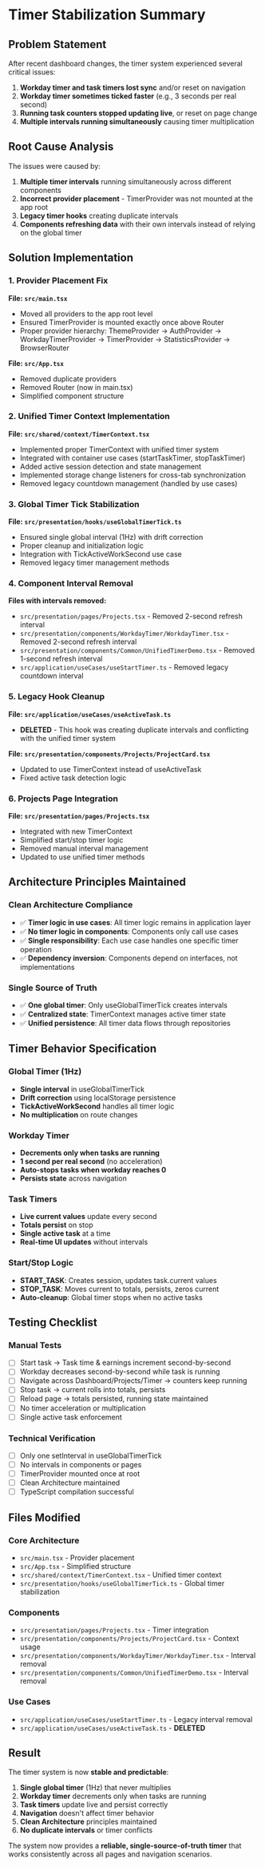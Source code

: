 # Timer Stabilization Summary

## Problem Statement

After recent dashboard changes, the timer system experienced several critical issues:

1. **Workday timer and task timers lost sync** and/or reset on navigation
2. **Workday timer sometimes ticked faster** (e.g., 3 seconds per real second)
3. **Running task counters stopped updating live**, or reset on page change
4. **Multiple intervals running simultaneously** causing timer multiplication

## Root Cause Analysis

The issues were caused by:

1. **Multiple timer intervals** running simultaneously across different components
2. **Incorrect provider placement** - TimerProvider was not mounted at the app root
3. **Legacy timer hooks** creating duplicate intervals
4. **Components refreshing data** with their own intervals instead of relying on the global timer

## Solution Implementation

### 1. Provider Placement Fix

**File: `src/main.tsx`**
- Moved all providers to the app root level
- Ensured TimerProvider is mounted exactly once above Router
- Proper provider hierarchy: ThemeProvider → AuthProvider → WorkdayTimerProvider → TimerProvider → StatisticsProvider → BrowserRouter

**File: `src/App.tsx`**
- Removed duplicate providers
- Removed Router (now in main.tsx)
- Simplified component structure

### 2. Unified Timer Context Implementation

**File: `src/shared/context/TimerContext.tsx`**
- Implemented proper TimerContext with unified timer system
- Integrated with container use cases (startTaskTimer, stopTaskTimer)
- Added active session detection and state management
- Implemented storage change listeners for cross-tab synchronization
- Removed legacy countdown management (handled by use cases)

### 3. Global Timer Tick Stabilization

**File: `src/presentation/hooks/useGlobalTimerTick.ts`**
- Ensured single global interval (1Hz) with drift correction
- Proper cleanup and initialization logic
- Integration with TickActiveWorkSecond use case
- Removed legacy timer management methods

### 4. Component Interval Removal

**Files with intervals removed:**
- `src/presentation/pages/Projects.tsx` - Removed 2-second refresh interval
- `src/presentation/components/WorkdayTimer/WorkdayTimer.tsx` - Removed 2-second refresh interval
- `src/presentation/components/Common/UnifiedTimerDemo.tsx` - Removed 1-second refresh interval
- `src/application/useCases/useStartTimer.ts` - Removed legacy countdown interval

### 5. Legacy Hook Cleanup

**File: `src/application/useCases/useActiveTask.ts`**
- **DELETED** - This hook was creating duplicate intervals and conflicting with the unified timer system

**File: `src/presentation/components/Projects/ProjectCard.tsx`**
- Updated to use TimerContext instead of useActiveTask
- Fixed active task detection logic

### 6. Projects Page Integration

**File: `src/presentation/pages/Projects.tsx`**
- Integrated with new TimerContext
- Simplified start/stop timer logic
- Removed manual interval management
- Updated to use unified timer methods

## Architecture Principles Maintained

### Clean Architecture Compliance
- ✅ **Timer logic in use cases**: All timer logic remains in application layer
- ✅ **No timer logic in components**: Components only call use cases
- ✅ **Single responsibility**: Each use case handles one specific timer operation
- ✅ **Dependency inversion**: Components depend on interfaces, not implementations

### Single Source of Truth
- ✅ **One global timer**: Only useGlobalTimerTick creates intervals
- ✅ **Centralized state**: TimerContext manages active timer state
- ✅ **Unified persistence**: All timer data flows through repositories

## Timer Behavior Specification

### Global Timer (1Hz)
- **Single interval** in useGlobalTimerTick
- **Drift correction** using localStorage persistence
- **TickActiveWorkSecond** handles all timer logic
- **No multiplication** on route changes

### Workday Timer
- **Decrements only when tasks are running**
- **1 second per real second** (no acceleration)
- **Auto-stops tasks when workday reaches 0**
- **Persists state** across navigation

### Task Timers
- **Live current values** update every second
- **Totals persist** on stop
- **Single active task** at a time
- **Real-time UI updates** without intervals

### Start/Stop Logic
- **START_TASK**: Creates session, updates task.current values
- **STOP_TASK**: Moves current to totals, persists, zeros current
- **Auto-cleanup**: Global timer stops when no active tasks

## Testing Checklist

### Manual Tests
- [ ] Start task → Task time & earnings increment second-by-second
- [ ] Workday decreases second-by-second while task is running
- [ ] Navigate across Dashboard/Projects/Timer → counters keep running
- [ ] Stop task → current rolls into totals, persists
- [ ] Reload page → totals persisted, running state maintained
- [ ] No timer acceleration or multiplication
- [ ] Single active task enforcement

### Technical Verification
- [ ] Only one setInterval in useGlobalTimerTick
- [ ] No intervals in components or pages
- [ ] TimerProvider mounted once at root
- [ ] Clean Architecture maintained
- [ ] TypeScript compilation successful

## Files Modified

### Core Architecture
- `src/main.tsx` - Provider placement
- `src/App.tsx` - Simplified structure
- `src/shared/context/TimerContext.tsx` - Unified timer context
- `src/presentation/hooks/useGlobalTimerTick.ts` - Global timer stabilization

### Components
- `src/presentation/pages/Projects.tsx` - Timer integration
- `src/presentation/components/Projects/ProjectCard.tsx` - Context usage
- `src/presentation/components/WorkdayTimer/WorkdayTimer.tsx` - Interval removal
- `src/presentation/components/Common/UnifiedTimerDemo.tsx` - Interval removal

### Use Cases
- `src/application/useCases/useStartTimer.ts` - Legacy interval removal
- `src/application/useCases/useActiveTask.ts` - **DELETED**

## Result

The timer system is now **stable and predictable**:

1. **Single global timer** (1Hz) that never multiplies
2. **Workday timer** decrements only when tasks are running
3. **Task timers** update live and persist correctly
4. **Navigation** doesn't affect timer behavior
5. **Clean Architecture** principles maintained
6. **No duplicate intervals** or timer conflicts

The system now provides a **reliable, single-source-of-truth timer** that works consistently across all pages and navigation scenarios.









